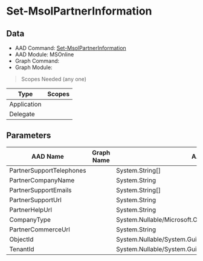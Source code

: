 # Set-MsolPartnerInformation

> 

## Data

+ AAD Command: [Set-MsolPartnerInformation](https://docs.microsoft.com/en-us/powershell/module/MSOnline/Set-MsolPartnerInformation)
+ AAD Module: MSOnline
+ Graph Command: []()
+ Graph Module: 

> Scopes Needed (any one)

|Type|Scopes|
|---|---|
|Application||
|Delegate||

## Parameters

|AAD Name|Graph Name|AAD Type|Graph Type|Infos|
|---|---|---|---|---|
|PartnerSupportTelephones||System.String[]|||
|PartnerCompanyName||System.String|||
|PartnerSupportEmails||System.String[]|||
|PartnerSupportUrl||System.String|||
|PartnerHelpUrl||System.String|||
|CompanyType||System.Nullable/Microsoft.Online.Administration.CompanyType|||
|PartnerCommerceUrl||System.String|||
|ObjectId||System.Nullable/System.Guid|||
|TenantId||System.Nullable/System.Guid|||

